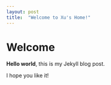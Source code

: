 ```yaml
---
layout: post
title:  "Welcome to Xu's Home!"
---
```


# Welcome

**Hello world**, this is my Jekyll blog post.

I hope you like it!
